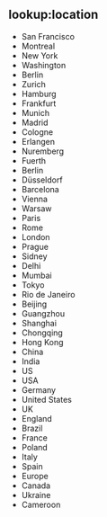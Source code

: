 ## lookup:location
- San Francisco
- Montreal
- New York
- Washington
- Berlin
- Zurich
- Hamburg
- Frankfurt
- Munich
- Madrid
- Cologne
- Erlangen
- Nuremberg
- Fuerth
- Berlin
- Düsseldorf
- Barcelona
- Vienna
- Warsaw
- Paris
- Rome
- London
- Prague
- Sidney
- Delhi
- Mumbai
- Tokyo
- Rio de Janeiro
- Beijing
- Guangzhou
- Shanghai
- Chongqing
- Hong Kong
- China
- India
- US
- USA
- Germany
- United States
- UK
- England
- Brazil
- France
- Poland
- Italy
- Spain
- Europe
- Canada
- Ukraine
- Cameroon